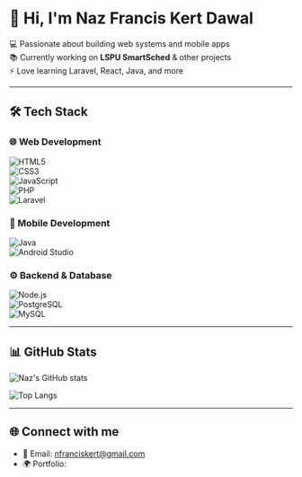 # 👋 Hi, I'm Naz Francis Kert Dawal  

💻 Passionate about building web systems and mobile apps  
📚 Currently working on **LSPU SmartSched** & other projects  
⚡ Love learning Laravel, React, Java, and more  

---

## 🛠 Tech Stack  

### 🌐 Web Development  
![HTML5](https://img.shields.io/badge/-HTML5-E34F26?style=flat&logo=html5&logoColor=white)  
![CSS3](https://img.shields.io/badge/-CSS3-1572B6?style=flat&logo=css3)  
![JavaScript](https://img.shields.io/badge/-JavaScript-F7DF1E?style=flat&logo=javascript&logoColor=000)  
![PHP](https://img.shields.io/badge/-PHP-777BB4?style=flat&logo=php&logoColor=white)  
![Laravel](https://img.shields.io/badge/-Laravel-FF2D20?style=flat&logo=laravel&logoColor=white)  

### 📱 Mobile Development  
![Java](https://img.shields.io/badge/-Java-007396?style=flat&logo=java&logoColor=white)  
![Android Studio](https://img.shields.io/badge/-Android%20Studio-3DDC84?style=flat&logo=android-studio&logoColor=white)  

### ⚙️ Backend & Database  
![Node.js](https://img.shields.io/badge/-Node.js-339933?style=flat&logo=node.js&logoColor=white)  
![PostgreSQL](https://img.shields.io/badge/-PostgreSQL-336791?style=flat&logo=postgresql&logoColor=white)  
![MySQL](https://img.shields.io/badge/-MySQL-4479A1?style=flat&logo=mysql&logoColor=white)  

---

## 📊 GitHub Stats  

![Naz's GitHub stats](https://github-readme-stats.vercel.app/api?username=FrancisKertDawalNaz&show_icons=true&theme=tokyonight)  

![Top Langs](https://github-readme-stats.vercel.app/api/top-langs/?username=FrancisKertDawalNaz&layout=compact&theme=tokyonight)  

---

## 🌐 Connect with me  
- 📧 Email: nfranciskert@gmail.com  
- 🌍 Portfolio:   
